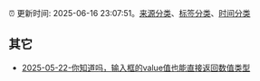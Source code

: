 :alarm_clock: 更新时间: 2025-06-16 23:07:51。[来源分类](../README.md)、[标签分类](../TAGS.md)、[时间分类](../TIMELINE.md)

## 其它




- [2025-05-22-你知道吗，输入框的value值也能直接返回数值类型](https://www.zhangxinxu.com/wordpress/2025/05/input-value-valueasnumber/) 